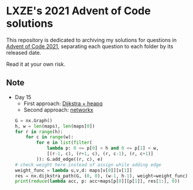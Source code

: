 # LXZE's 2021 Advent of Code solutions

This repository is dedicated to archiving my solutions for questions in [Advent of Code 2021](https://adventofcode.com/2021), separating each question to each folder by its released date.  

Read it at your own risk.  

## Note 
- Day 15
	- First approach: [Dijkstra + heapq](https://bradfieldcs.com/algos/graphs/dijkstras-algorithm/)
	- Second approach:  [networkx](https://networkx.org/documentation/stable/reference/algorithms/generated/networkx.algorithms.shortest_paths.weighted.dijkstra_path.html)
	```python
	G = nx.Graph()
	h, w = len(maps), len(maps[0])
	for r in range(h):
		for c in range(w):
			for e in list(filter(
				lambda p: 0 <= p[0] < h and 0 <= p[1] < w,
				[(r-1, c), (r+1, c), (r, c-1), (r, c+1)]
			)): G.add_edge((r, c), e)
	# check weight here instead of assign while adding edge
	weight_func = lambda u,v,d: maps[v[0]][v[1]]
	res = nx.dijkstra_path(G, (0, 0), (w-1, h-1), weight=weight_func)
	print(reduce(lambda acc, p: acc+maps[p[0]][p[1]], res[1:], 0))
	```